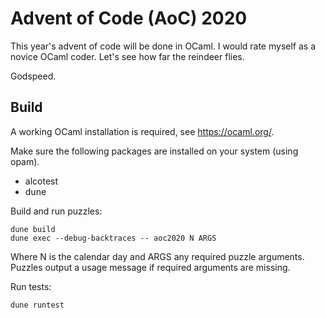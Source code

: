 # Advent of Code (AoC) 2020

This year's advent of code will be done in OCaml.
I would rate myself as a novice OCaml coder.
Let's see how far the reindeer flies.

Godspeed.

## Build

A working OCaml installation is required, see https://ocaml.org/.

Make sure the following packages are installed on your system (using opam).

* alcotest
* dune

Build and run puzzles:

    dune build
    dune exec --debug-backtraces -- aoc2020 N ARGS
	
Where N is the calendar day and ARGS any required puzzle arguments.
Puzzles output a usage message if required arguments are missing.

Run tests:

    dune runtest
